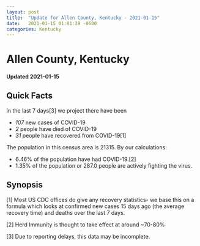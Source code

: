 ```yaml
---
layout: post
title:  "Update for Allen County, Kentucky - 2021-01-15"
date:   2021-01-15 01:01:29 -0600
categories: Kentucky
---
```


# Allen County, Kentucky
#### Updated 2021-01-15

## Quick Facts

In the last 7 days[3] we project there have been
- *107* new cases of COVID-19
- *2* people have died of COVID-19
- *31* people have recovered from COVID-19[1]

The population in this census area is 21315. By our calculations:
- 6.46% of the population have had COVID-19.[2]
- 1.35% of the population or 287.0 people are actively fighting the virus.

## Synopsis




[1] Most US CDC offices do give any recovery statistics- we base this on a formula which looks at confirmed new cases
15 days ago (the average recovery time) and deaths over the last 7 days.

[2] Herd Immunity is thought to take effect at around ~70-80%

[3] Due to reporting delays, this data may be incomplete.
 
    